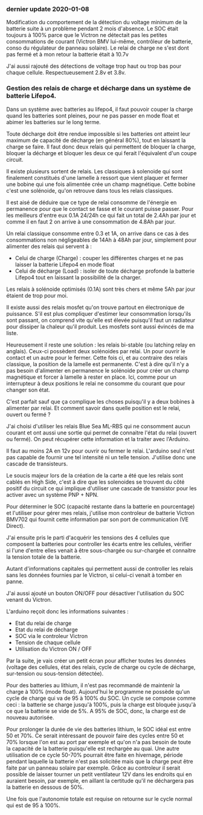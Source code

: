 ### dernier update 2020-01-08
Modification du comportement de la détection du voltage minimum de la batterie suite à un problème pendant 2 mois d'absence.
Le SOC était toujours à 100% parce que le Victron ne détectait pas les petites consommations de courant (Victron BMV lui-même, contrôleur de batterie, conso du régulateur de panneau solaire). Le relai de charge ne s'est dont pas fermé et à mon retour la batterie était à 10.7v

J'ai aussi rajouté des détections de voltage trop haut ou trop bas pour chaque cellule. Respectueusement 2.8v et 3.8v.

### Gestion des relais de charge et décharge dans un système de batterie Lifepo4.

Dans un système avec batteries au lifepo4, il faut pouvoir couper la charge quand les batteries sont pleines, pour ne pas passer en mode float et abimer les batteries sur le long terme.

Toute décharge doit être rendue impossible si les batteries ont atteint leur maximum de capacité de décharge (en général 80%), tout en laissant la charge se faire.
Il faut donc deux relais qui permettent de bloquer la charge, bloquer la décharge et bloquer les deux ce qui ferait l'équivalent d'un coupe circuit.

Il existe plusieurs sortent de relais. Les classiques à solenoide qui sont finalement constitués d'une lamelle à ressort que vient plaquer et fermer une bobine qui une fois alimentée crée un champ magnétique. Cette bobine c'est une solénoide, qu'on retrouve dans tous les relais classiques.

Il est aisé de déduire que ce type de relai consomme de l'énergie en permanence pour que le contact se fasse et le courant puisse passer. Pour les meilleurs d'entre eux 0.1A 24/24h ce qui fait un total de 2.4Ah par jour et comme il en faut 2 on arrive à une consommation de 4.8Ah par jour.

Un relai classique consomme entre 0.3 et 1A, on arrive dans ce cas à des consommations non négligeables de 14Ah à 48Ah par jour, simplement pour alimenter des relais qui servent à :
- Celui de charge (Charge) : couper les différentes charges et ne pas laisser la batterie Lifepo4 en mode float
- Celui de décharge (Load) : isoler de toute décharge profonde la batterie Lifepo4 tout en laissant la possibilité de la charger.

Les relais à solénoide optimisés (0.1A) sont très chers et même 5Ah par jour étaient de trop pour moi. 

Il existe aussi des relais mosfet qu'on trouve partout en électronique de puissance. S'il est plus compliquer d'estimer leur consommation lorsqu'ils sont passant, on comprend vite qu'elle est élevée puisqu'il faut un radiateur pour dissiper la chaleur qu'il produit.
Les mosfets sont aussi évincés de ma liste.

Heureusement il reste une solution : les relais bi-stable (ou latching relay en anglais).
Ceux-ci possèdent deux solénoides par relai. Un pour ouvrir le contact et un autre pour le fermer. Cette fois ci, et au contraire des relais classique, la position de la lamelle est permanente. C'est à dire qu'il n'y a pas besoin d'alimenter en permanence le solénoide pour créer un champ magnétique et forcer à lamelle à rester en place. Ici, comme pour un interrupteur à deux positions le relai ne consomme du courant que pour changer son état.

C'est parfait sauf que ça complique les choses puisqu'il y a deux bobines à alimenter par relai. Et comment savoir dans quelle position est le relai, ouvert ou fermé ?

J'ai choisi d'utiliser les relais Blue Sea ML-RBS qui ne consomment aucun courant et ont aussi une sortie qui permet de connaitre l'état du relai (ouvert ou fermé). On peut récupérer cette information et la traiter avec l'Arduino.

Il faut au moins 2A en 12v pour ouvrir ou fermer le relai. L'arduino seul n'est pas capable de fournir une tel intensité ni un telle tension. J'utilise donc une cascade de transisteurs.

Le soucis majeur lors de la création de la carte a été que les relais sont cablés en High Side, c'est à dire que les solenoides se trouvent du côté positif du circuit ce qui implique d'utiliser une cascade de transistor pour les activer avec un système PNP + NPN.

Pour déterminer le SOC (capacité restante dans la batterie en pourcentage) et l'utiliser pour gérer mes relais, j'utilise mon controleur de batterie Victron BMV702 qui fournit cette information par son port de communication (VE Direct). 

J'ai ensuite pris le parti d'acquérir les tensions des 4 cellules que composent la batteries pour controller les écarts entre les cellules, vérifier si l'une d'entre elles venait à être sous-chargée ou sur-chargée et connaitre la tension totale de la batterie.

Autant d'informations capitales qui permettent aussi de controller les relais sans les données fournies par le Victron, si celui-ci venait à tomber en panne.

J'ai aussi ajouté un bouton ON/OFF pour désactiver l'utilisation du SOC venant du Victron.

L'arduino reçoit donc les informations suivantes : 
- Etat du relai de charge
- Etat du relai de décharge
- SOC via le controleur Victron
- Tension de chaque cellule
- Utilisation du Victron ON / OFF

Par la suite, je vais créer un petit écran pour afficher toutes les données (voltage des cellules, état des relais, cycle de charge ou cycle de décharge, sur-tension ou sous-tension détectée). 

Pour des batteries au lithium, il n'est pas recommandé de maintenir la charge à 100% (mode float).
Aujourd'hui le programme ne possède qu'un cycle de charge qui va de 95 à 100% du SOC. Un cycle se compose comme ceci : la batterie se charge jusqu'à 100%, puis la charge est bloquée jusqu'à ce que la batterie se vide de 5%. A 95% de SOC, donc, la charge est de nouveau autorisée. 

Pour prolonger la durée de vie des batteries lithium, le SOC idéal est entre 50 et 70%. Ce serait intéressant de pouvoir faire des cycles entre 50 et 70% lorsque l'on est au port par exemple et qu'on n'a pas besoin de toute la capacité de la batterie puisqu'elle est rechargée au quai. 
Une autre utilisation de ce cycle 50-70% pourrait être faite en hivernage, période pendant laquelle la batterie n'est pas solicitée mais que la charge peut être faite par un panneau solaire par exemple. Grâce au controleur il serait possible de laisser tourner un petit ventilateur 12V dans les endroits qui en auraient besoin, par exemple, en aillant la certitude qu'il ne déchargera pas la batterie en dessous de 50%.

Une fois que l'autonomie totale est requise on retourne sur le cycle normal qui est de 95 à 100%.





